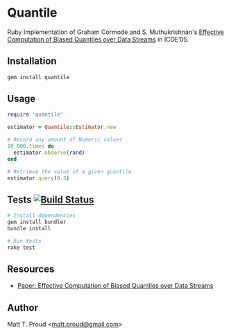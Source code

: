 # Quantile

Ruby Implementation of Graham Cormode and S. Muthukrishnan's [Effective
Computation of Biased Quantiles over Data Streams][1] in ICDE’05.

## Installation

```bash
gem install quantile
```

## Usage

```ruby
require 'quantile'

estimator = Quantile::Estimator.new

# Record any amount of Numeric values
10_000.times do
  estimator.observe(rand)
end

# Retrieve the value of a given quantile
estimator.query(0.5)
```

## Tests [![Build Status][2]][3]

```bash
# Install dependencies
gem install bundler
bundle install

# Run tests
rake test
```

## Resources

  * [Paper: Effective Computation of Biased Quantiles over Data Streams][1]

## Author

Matt T. Proud <[matt.proud@gmail.com](mailto:matt.proud@gmail.com)>

[1]: http://www.cs.rutgers.edu/~muthu/bquant.pdf
[2]: https://secure.travis-ci.org/matttproud/ruby_quantile_estimation.png?branch=master
[3]: http://travis-ci.org/matttproud/ruby_quantile_estimation
